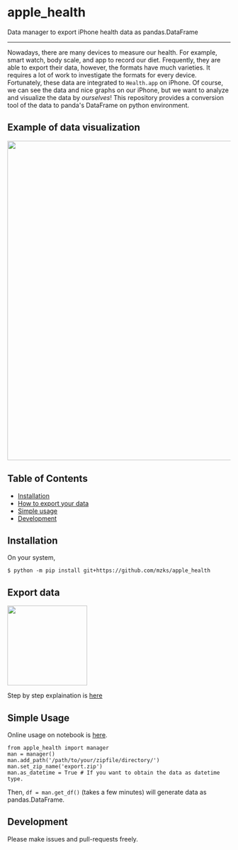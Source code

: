 # apple_health
Data manager to export iPhone health data as pandas.DataFrame

---------------------------------------------------------------

Nowadays, there are many devices to measure our health.
For example, smart watch, body scale, and app to record our diet.
Frequently, they are able to export their data, however, the formats have much varieties.
It requires a lot of work to investigate the formats for every device.
Fortunately, these data are integrated to `Health.app` on iPhone.
Of course, we can see the data and nice graphs on our iPhone, but we want to analyze and visualize the data by *ourselves*!
This repository provides a conversion tool of the data to panda's DataFrame on python environment.

## Example of data visualization
<img src="https://ppwww.phys.sci.kobe-u.ac.jp/~mzks/health.png" width="720px">

## Table of Contents

 - [Installation](#installation)
 - [How to export your data](#export_data)
 - [Simple usage](#simple_usage)
 - [Development](#development)

## Installation
On your system,
```
$ python -m pip install git+https://github.com/mzks/apple_health
```

## Export data

<img src="https://user-images.githubusercontent.com/12980386/101274292-25202e00-37e0-11eb-8d1b-ef4378f14faf.gif" width="180px">

Step by step explaination is [here](./Export.md)

## Simple Usage
Online usage on notebook is [here](./notebook/usage.ipynb).

```
from apple_health import manager
man = manager()
man.add_path('/path/to/your/zipfile/directory/')
man.set_zip_name('export.zip')
man.as_datetime = True # If you want to obtain the data as datetime type.
```
Then, `df = man.get_df()` (takes a few minutes) will generate data as pandas.DataFrame.


## Development
Please make issues and pull-requests freely.
